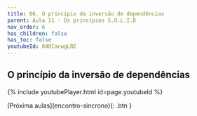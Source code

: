 ```yaml
---
title: 06. O princípio da inversão de dependências
parent: Aula 11 - Os princípios S.O.L.I.D
nav_order: 6
has_children: false
has_toc: false
youtubeId: 848IacwgLRE
---
```


## O princípio da inversão de dependências

{% include youtubePlayer.html id=page.youtubeId %}


<span class="fs-3 float-right">
[Próxima aulas](encontro-sincrono){: .btn }
</span>
